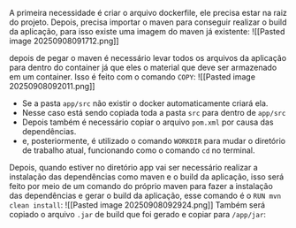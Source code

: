 A primeira necessidade é criar o arquivo dockerfile, ele precisa estar na raiz do projeto.
Depois, precisa importar o maven para conseguir realizar o build da aplicação, para isso existe uma imagem do maven já existente:
![[Pasted image 20250908091712.png]]

depois de pegar o maven é necessário levar todos os arquivos da aplicação para dentro do container já que eles o material que deve ser armazenado em um container. 
Isso é feito com o comando `COPY`:
![[Pasted image 20250908092011.png]]
- Se a pasta `app/src` não existir o docker automaticamente criará ela. 
- Nesse caso está sendo copiada toda a pasta `src` para dentro de `app/src` 
- Depois também é necessário copiar o arquivo `pom.xml` por causa das dependências.
- e, posteriormente, é utilizado o comando `WORKDIR` para mudar o diretório de trabalho atual, funcionando como o comando `cd` no terminal.


Depois, quando estiver no diretório app vai ser necessário realizar a instalação das dependências como maven e o build da aplicação, isso será feito por meio de um comando do próprio maven para fazer a instalação das dependências e gerar o build da aplicação, esse comando é o `RUN mvn clean install`:
![[Pasted image 20250908092924.png]]
Também será copiado o arquivo `.jar` de build que foi gerado e copiar para `/app/jar`:
